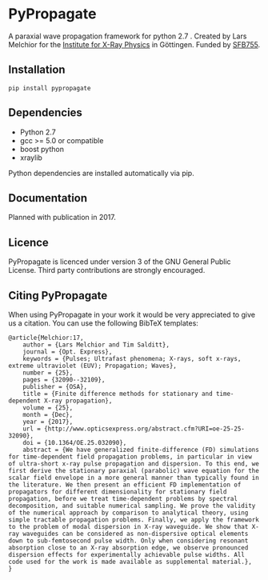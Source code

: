 # PyPropagate

A paraxial wave propagation framework for python 2.7 . 
Created by Lars Melchior for the [Institute for X-Ray Physics](http://www.roentgen.physik.uni-goettingen.de/) in Göttingen.
Funded by [SFB755](http://www.uni-goettingen.de/de/318955.html).

## Installation
    
    pip install pypropagate

## Dependencies

- Python 2.7
- gcc >= 5.0 or compatible
- boost python
- xraylib

Python dependencies are installed automatically via pip.

## Documentation

Planned with publication in 2017.

## Licence

PyPropagate is licenced under version 3 of the GNU General Public License.
Third party contributions are strongly encouraged.

## Citing PyPropagate

When using PyPropagate in your work it would be very appreciated to give us a citation. You can use the following BibTeX templates:

    @article{Melchior:17,
        author = {Lars Melchior and Tim Salditt},
        journal = {Opt. Express},
        keywords = {Pulses; Ultrafast phenomena; X-rays, soft x-rays, extreme ultraviolet (EUV); Propagation; Waves},
        number = {25},
        pages = {32090--32109},
        publisher = {OSA},
        title = {Finite difference methods for stationary and time-dependent X-ray propagation},
        volume = {25},
        month = {Dec},
        year = {2017},
        url = {http://www.opticsexpress.org/abstract.cfm?URI=oe-25-25-32090},
        doi = {10.1364/OE.25.032090},
        abstract = {We have generalized finite-difference (FD) simulations for time-dependent field propagation problems, in particular in view of ultra-short x-ray pulse propagation and dispersion. To this end, we first derive the stationary paraxial (parabolic) wave equation for the scalar field envelope in a more general manner than typically found in the literature. We then present an efficient FD implementation of propagators for different dimensionality for stationary field propagation, before we treat time-dependent problems by spectral decomposition, and suitable numerical sampling. We prove the validity of the numerical approach by comparison to analytical theory, using simple tractable propagation problems. Finally, we apply the framework to the problem of modal dispersion in X-ray waveguide. We show that X-ray waveguides can be considered as non-dispersive optical elements down to sub-femtosecond pulse width. Only when considering resonant absorption close to an X-ray absorption edge, we observe pronounced dispersion effects for experimentally achievable pulse widths. All code used for the work is made available as supplemental material.},
    }

